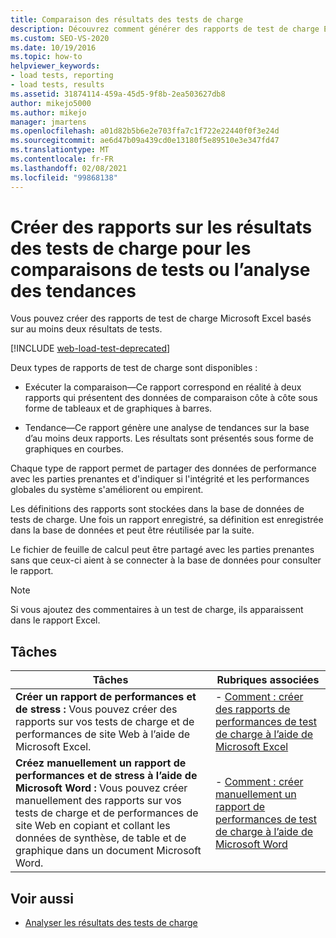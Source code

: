 ```yaml
---
title: Comparaison des résultats des tests de charge
description: Découvrez comment générer des rapports de test de charge Excel basés sur au moins deux résultats de test, notamment exécuter des rapports de comparaison et des rapports de tendance.
ms.custom: SEO-VS-2020
ms.date: 10/19/2016
ms.topic: how-to
helpviewer_keywords:
- load tests, reporting
- load tests, results
ms.assetid: 31874114-459a-45d5-9f8b-2ea503627db8
author: mikejo5000
ms.author: mikejo
manager: jmartens
ms.openlocfilehash: a01d82b5b6e2e703ffa7c1f722e22440f0f3e24d
ms.sourcegitcommit: ae6d47b09a439cd0e13180f5e89510e3e347fd47
ms.translationtype: MT
ms.contentlocale: fr-FR
ms.lasthandoff: 02/08/2021
ms.locfileid: "99868138"
---
```

# <a name="report-load-tests-results-for-test-comparisons-or-trend-analysis"></a>Créer des rapports sur les résultats des tests de charge pour les comparaisons de tests ou l’analyse des tendances

Vous pouvez créer des rapports de test de charge Microsoft Excel basés sur au moins deux résultats de tests.

[!INCLUDE [web-load-test-deprecated](includes/web-load-test-deprecated.md)]

Deux types de rapports de test de charge sont disponibles :

- Exécuter la comparaison&mdash;Ce rapport correspond en réalité à deux rapports qui présentent des données de comparaison côte à côte sous forme de tableaux et de graphiques à barres.

- Tendance&mdash;Ce rapport génère une analyse de tendances sur la base d’au moins deux rapports. Les résultats sont présentés sous forme de graphiques en courbes.

Chaque type de rapport permet de partager des données de performance avec les parties prenantes et d'indiquer si l'intégrité et les performances globales du système s'améliorent ou empirent.

Les définitions des rapports sont stockées dans la base de données de tests de charge. Une fois un rapport enregistré, sa définition est enregistrée dans la base de données et peut être réutilisée par la suite.

Le fichier de feuille de calcul peut être partagé avec les parties prenantes sans que ceux-ci aient à se connecter à la base de données pour consulter le rapport.

> [!NOTE]
> Si vous ajoutez des commentaires à un test de charge, ils apparaissent dans le rapport Excel.

## <a name="tasks"></a>Tâches

|Tâches|Rubriques associées|
|-|-|
|**Créer un rapport de performances et de stress :** Vous pouvez créer des rapports sur vos tests de charge et de performances de site Web à l’aide de Microsoft Excel.|- [Comment : créer des rapports de performances de test de charge à l’aide de Microsoft Excel](../test/how-to-create-load-test-performance-reports-using-microsoft-excel.md)|
|**Créez manuellement un rapport de performances et de stress à l’aide de Microsoft Word :** Vous pouvez créer manuellement des rapports sur vos tests de charge et de performances de site Web en copiant et collant les données de synthèse, de table et de graphique dans un document Microsoft Word.|- [Comment : créer manuellement un rapport de performances de test de charge à l’aide de Microsoft Word](../test/how-to-manually-create-a-load-test-performance-report-using-microsoft-word.md)|

## <a name="see-also"></a>Voir aussi

- [Analyser les résultats des tests de charge](../test/analyze-load-test-results-using-the-load-test-analyzer.md)
